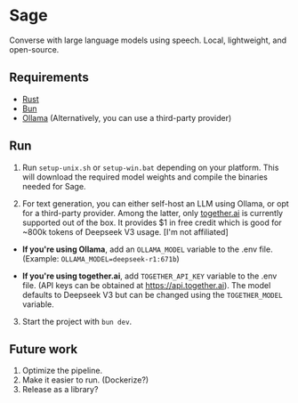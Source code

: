 # Sage

Converse with large language models using speech. Local, lightweight, and open-source.

## Requirements

-  [Rust](https://www.rust-lang.org/tools/install)
-  [Bun](https://bun.sh)
-  [Ollama](https://ollama.com) (Alternatively, you can use a third-party provider)

## Run

1. Run `setup-unix.sh` or `setup-win.bat` depending on your platform. This will download the required model weights and compile the binaries needed for Sage.

2. For text generation, you can either self-host an LLM using Ollama, or opt for a third-party provider. Among the latter, only [together.ai](https://www.together.ai) is currently supported out of the box. It provides $1 in free credit which is good for ~800k tokens of Deepseek V3 usage. \[I'm not affiliated]

-  **If you're using Ollama**, add an `OLLAMA_MODEL` variable to the .env file. (Example: `OLLAMA_MODEL=deepseek-r1:671b`)

-  **If you're using together.ai**, add `TOGETHER_API_KEY` variable to the .env file. (API keys can be obtained at https://api.together.ai). The model defaults to Deepseek V3 but can be changed using the `TOGETHER_MODEL` variable.

3. Start the project with `bun dev`.

## Future work

1. Optimize the pipeline.
2. Make it easier to run. (Dockerize?)
3. Release as a library?
